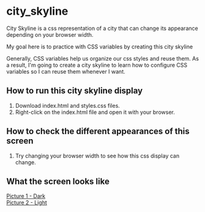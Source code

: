 # city_skyline

City Skyline is a css representation of a city that can change its appearance depending on your browser width.

My goal here is to practice with CSS variables by creating this city skyline

Generally, CSS variables help us organize our css styles and reuse them. As a result, I'm going to create a city skyline to learn how to configure CSS variables so I can reuse them whenever I want.

## How to run this city skyline display

1. Download index.html and styles.css files.
2. Right-click on the index.html file and open it with your browser.

## How to check the different appearances of this screen

1. Try changing your browser width to see how this css display can change.

## What the screen looks like

[Picture 1 - Dark](https://github.com/GeorgePapalazaridis/city_skyline/blob/main/Στιγμιότυπο%202023-07-25%2C%201.07.47%20μμ.png)
<br>
[Picture 2 - Light](https://github.com/GeorgePapalazaridis/city_skyline/blob/main/Στιγμιότυπο%202023-07-25%2C%201.07.57%20μμ.png)
